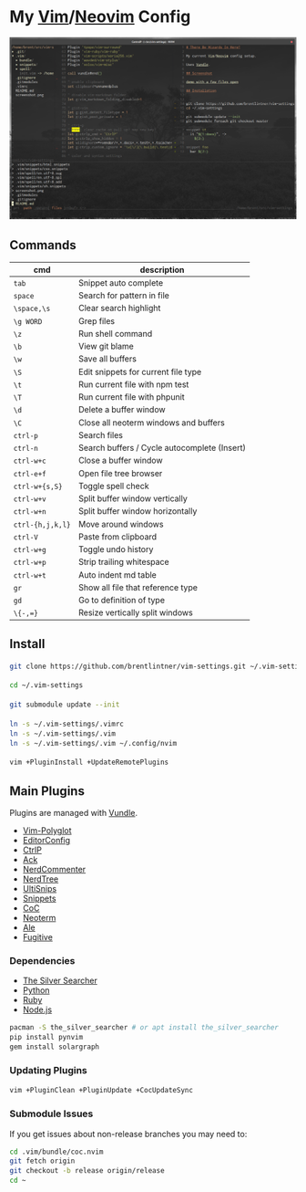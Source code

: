 # My [Vim](https://www.vim.org/)/[Neovim](https://neovim.io/) Config

![demo with a few files open](https://raw.githubusercontent.com/brentlintner/vim-settings/master/screenshot.png)

## Commands

| cmd              | description                     |
| ---              | ---                             |
| `tab`            | Snippet auto complete           |
| `space`          | Search for pattern in file      |
| `\space,\s`   | Clear search highlight          |
| `\g WORD`       | Grep files                      |
| `\z`       | Run shell command                      |
| `\b`       | View git blame                      |
| `\w`             | Save all buffers                |
| `\S`             | Edit snippets for current file type                |
| `\t`             | Run current file with npm test                |
| `\T`             | Run current file with phpunit                |
| `\d`       | Delete a buffer window           |
| `\C`             | Close all neoterm windows and buffers                |
| `ctrl-p`         | Search files              |
| `ctrl-n`         | Search buffers / Cycle autocomplete (Insert)  |
| `ctrl-w+c`       | Close a buffer window           |
| `ctrl-e+f`       | Open file tree browser          |
| `ctrl-w+{s,S}`   | Toggle spell check              |
| `ctrl-w+v` | Split buffer window vertically             |
| `ctrl-w+n` | Split buffer window horizontally             |
| `ctrl-{h,j,k,l}` | Move around windows             |
| `ctrl-V`         | Paste from clipboard            |
| `ctrl-w+g`       | Toggle undo history             |
| `ctrl-w+p`       | Strip trailing whitespace       |
| `ctrl-w+t`       | Auto indent md table       |
| `gr`             | Show all file that reference type                |
| `gd`             | Go to definition of type                |
| `\{-,=}`         | Resize vertically split windows |

## Install
```sh
git clone https://github.com/brentlintner/vim-settings.git ~/.vim-settings

cd ~/.vim-settings

git submodule update --init

ln -s ~/.vim-settings/.vimrc
ln -s ~/.vim-settings/.vim
ln -s ~/.vim-settings/.vim ~/.config/nvim

vim +PluginInstall +UpdateRemotePlugins
```
## Main Plugins

Plugins are managed with [Vundle](https://github.com/VundleVim/Vundle.vim).

* [Vim-Polyglot](https://github.com/sheerun/vim-polyglot)
* [EditorConfig](https://github.com/editorconfig/editorconfig-vim)
* [CtrlP](https://github.com/ctrlpvim/ctrlp.vim)
* [Ack](https://github.com/mileszs/ack.vim)
* [NerdCommenter](https://github.com/scrooloose/nerdcommenter)
* [NerdTree](https://github.com/scrooloose/nerdtree)
* [UltiSnips](https://github.com/sirver/ultisnips)
* [Snippets](https://github.com/honza/vim-snippets)
* [CoC](https://github.com/neoclide/coc.nvim)
* [Neoterm](https://github.com/kassio/neoterm)
* [Ale](https://github.com/dense-analysis/ale)
* [Fugitive](https://github.com/tpope/vim-fugitive)

### Dependencies

* [The Silver Searcher](https://github.com/ggreer/the_silver_searcher)
* [Python](https://pypi.org/project/pip/)
* [Ruby](https://rubygems.org/)
* [Node.js](https://nodejs.org/)
```sh
pacman -S the_silver_searcher # or apt install the_silver_searcher
pip install pynvim
gem install solargraph
```
### Updating Plugins
```sh
vim +PluginClean +PluginUpdate +CocUpdateSync
```
### Submodule Issues

If you get issues about non-release branches you may need to:
```sh
cd .vim/bundle/coc.nvim
git fetch origin
git checkout -b release origin/release
cd ~
```
